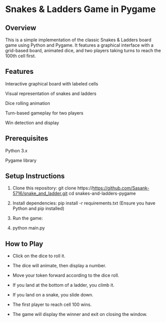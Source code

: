 # Snakes & Ladders Game in Pygame


## Overview
This is a simple implementation of the classic Snakes & Ladders board game using Python and Pygame. It features a graphical interface with a grid-based board, animated dice, and two players taking turns to reach the 100th cell first.

## Features
Interactive graphical board with labeled cells

Visual representation of snakes and ladders

Dice rolling animation

Turn-based gameplay for two players

Win detection and display

## Prerequisites
Python 3.x

Pygame library

## Setup Instructions
1. Clone this repository:
git clone https://https://github.com/Sasank-5716/snake_and_ladder.git
cd snakes-and-ladders-pygame

2. Install dependencies:
pip install -r requirements.txt
(Ensure you have Python and pip installed)

3. Run the game:
4. python main.py

## How to Play
- Click on the dice to roll it.

- The dice will animate, then display a number.

- Move your token forward according to the dice roll.

- If you land at the bottom of a ladder, you climb it.

- If you land on a snake, you slide down.

- The first player to reach cell 100 wins.

- The game will display the winner and exit on closing the window.
